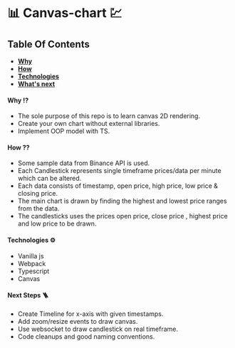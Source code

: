 # 📊 Canvas-chart 💹
## Table Of Contents
- **[Why](#why)**
- **[How](#how)**
- **[Technologies](#technologies)**
- **[What's next](#next-steps)**

#### Why ⁉️
- The sole purpose of this repo is to learn canvas 2D rendering.
- Create your own chart without external libraries.
- Implement OOP model with TS.

#### How ⁇
- Some sample data from Binance API is used.
- Each Candlestick represents single timeframe prices/data per minute which can be altered.
- Each data consists of timestamp, open price, high price, low price & closing price.
- The main chart is drawn by finding the highest and lowest price ranges from the data.
- The candlesticks uses the prices open price, close price , highest price and low price to be drawn.

#### Technologies ⚙️
- Vanilla js
- Webpack
- Typescript
- Canvas

#### Next Steps 🪜
- Create Timeline for x-axis with given timestamps.
- Add zoom/resize events to draw canvas.
- Use websocket to draw candlestick on real timeframe.
- Code cleanups and good naming conventions.
